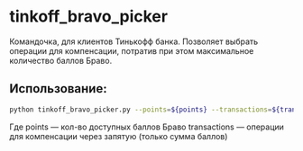 # tinkoff_bravo_picker
Командочка, для клиентов Тинькофф банка. Позволяет выбрать операции для компенсации, потратив при этом максимальное количество баллов Браво.

## Использование:
```bash
python tinkoff_bravo_picker.py --points=${points} --transactions=${transactions} --hidden
```
Где points — кол-во доступных баллов Браво
transactions — операции для компенсации через запятую (только сумма баллов)
